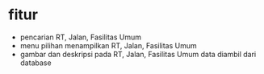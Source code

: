 # fitur 
- pencarian RT, Jalan, Fasilitas Umum
- menu pilihan menampilkan RT, Jalan, Fasilitas Umum
- gambar dan deskripsi pada RT, Jalan, Fasilitas Umum
data diambil dari database
